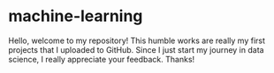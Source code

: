 # machine-learning
Hello, welcome to my repository! This humble works are really my first projects that I uploaded to GitHub. Since I just start my journey in data science, I really appreciate your feedback. Thanks!
